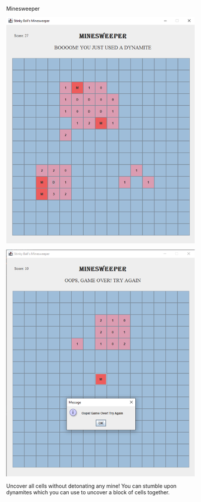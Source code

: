 Minesweeper
<p align="center"><img src="screenshot1.png"></p>
<p align="center"><img src="screenshot2.png"></p>

Uncover all cells without detonating any mine! You can stumble upon dynamites which you can use to uncover a block of cells together.
